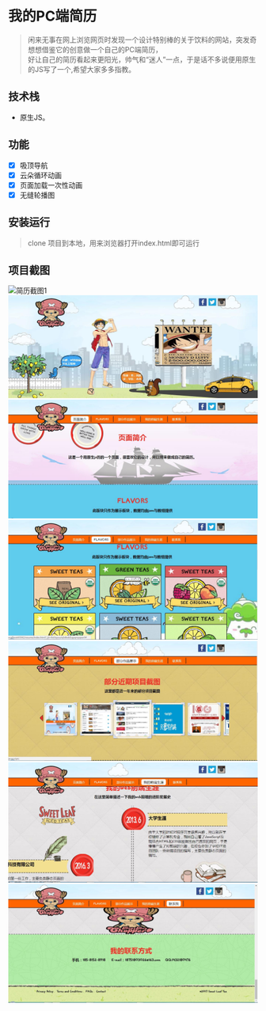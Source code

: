 # 我的PC端简历

> 闲来无事在网上浏览网页时发现一个设计特别棒的关于饮料的网站，突发奇想想借鉴它的创意做一个自己的PC端简历，  <br/>
好让自己的简历看起来更阳光，帅气和“迷人”一点，于是话不多说便用原生的JS写了一个,希望大家多多指教。

## 技术栈
+ 原生JS。

## 功能
+ [x] 吸顶导航
+ [x] 云朵循环动画
+ [x] 页面加载一次性动画
+ [x] 无缝轮播图

## 安装运行
> clone 项目到本地，用来浏览器打开index.html即可运行


## 项目截图
![简历截图1](https://github.com/xueyanboliang/my-pics/blob/master/resume/resume_1.gif?raw=true)
![简历截图2](https://github.com/xueyanboliang/my-pics/blob/master/resume/resume.jpg?raw=true)
![简历截图3](https://github.com/xueyanboliang/my-pics/blob/master/resume/resume_2.jpg?raw=true)
![简历截图4](https://github.com/xueyanboliang/my-pics/blob/master/resume/resume_3.jpg?raw=true)
![简历截图5](https://github.com/xueyanboliang/my-pics/blob/master/resume/resume_4.jpg?raw=true)
![简历截图6](https://github.com/xueyanboliang/my-pics/blob/master/resume/resume_5.jpg?raw=true)
![简历截图](https://github.com/xueyanboliang/my-pics/blob/master/resume/resume_6.jpg?raw=true)

